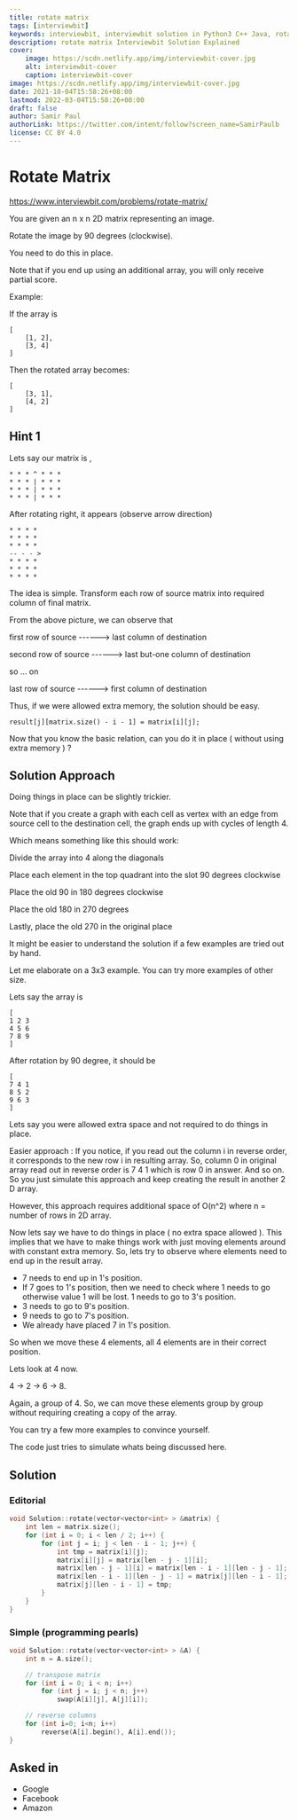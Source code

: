 ```yaml
---
title: rotate matrix
tags: [interviewbit]
keywords: interviewbit, interviewbit solution in Python3 C++ Java, rotate matrix solution
description: rotate matrix Interviewbit Solution Explained
cover:
    image: https://scdn.netlify.app/img/interviewbit-cover.jpg
    alt: interviewbit-cover
    caption: interviewbit-cover
image: https://scdn.netlify.app/img/interviewbit-cover.jpg
date: 2021-10-04T15:58:26+08:00
lastmod: 2022-03-04T15:58:26+08:00
draft: false
author: Samir Paul
authorLink: https://twitter.com/intent/follow?screen_name=SamirPaulb
license: CC BY 4.0
---
```


# Rotate Matrix

https://www.interviewbit.com/problems/rotate-matrix/

You are given an n x n 2D matrix representing an image.

Rotate the image by 90 degrees (clockwise).

You need to do this in place.

Note that if you end up using an additional array, you will only receive partial score.

Example:

If the array is
```
[
    [1, 2],
    [3, 4]
]
```
Then the rotated array becomes:
```
[
    [3, 1],
    [4, 2]
]
```

## Hint 1

Lets say our matrix is ,

```
* * * ^ * * *
* * * | * * *
* * * | * * *
* * * | * * *
```

After rotating right, it appears (observe arrow direction)

```
* * * *
* * * *
* * * *
-- - - >
* * * *
* * * *
* * * *
```
The idea is simple. Transform each row of source matrix into required column of final matrix.

From the above picture, we can observe that

first row of source ------> last column of destination

second row of source ------> last but-one column of destination

so ... on

last row of source ------> first column of destination

Thus, if we were allowed extra memory, the solution should be easy.

    result[j][matrix.size() - i - 1] = matrix[i][j];

Now that you know the basic relation, can you do it in place ( without using extra memory ) ?

## Solution Approach

Doing things in place can be slightly trickier.

Note that if you create a graph with each cell as vertex with an edge from source cell to the destination cell, the graph ends up with cycles of length 4.

Which means something like this should work:

Divide the array into 4 along the diagonals

Place each element in the top quadrant into the slot 90 degrees clockwise

Place the old 90 in 180 degrees clockwise

Place the old 180 in 270 degrees

Lastly, place the old 270 in the original place

It might be easier to understand the solution if a few examples are tried out by hand. 

Let me elaborate on a 3x3 example. You can try more examples of other size. 

Lets say the array is

```
[ 
1 2 3
4 5 6
7 8 9
]
```

After rotation by 90 degree, it should be

```
[
7 4 1
8 5 2
9 6 3
]
```

Lets say you were allowed extra space and not required to do things in place.

Easier approach : 
If you notice, if you read out the column i in reverse order, it corresponds to the new row i in resulting array.
So, column 0 in original array read out in reverse order is 7 4 1 which is row 0 in answer.
And so on. So you just simulate this approach and keep creating the result in another 2 D array.

However, this approach requires additional space of O(n^2) where n = number of rows in 2D array.

Now lets say we have to do things in place ( no extra space allowed ). This implies that we have to make things work with just moving elements around with constant extra memory.
So, lets try to observe where elements need to end up in the result array.

* 7 needs to end up in 1's position. 
* If 7 goes to 1's position, then we need to check where 1 needs to go otherwise value 1 will be lost. 1 needs to go to 3's position. 
* 3 needs to go to 9's position. 
* 9 needs to go to 7's position. 
* We already have placed 7 in 1's position. 

So when we move these 4 elements, all 4 elements are in their correct position.

Lets look at 4 now.

4 -> 2 -> 6 -> 8. 

Again, a group of 4. So, we can move these elements group by group without requiring creating a copy of the array.

You can try a few more examples to convince yourself.

The code just tries to simulate whats being discussed here.

## Solution

### Editorial

```cpp
void Solution::rotate(vector<vector<int> > &matrix) {
    int len = matrix.size();
    for (int i = 0; i < len / 2; i++) {
        for (int j = i; j < len - i - 1; j++) {
            int tmp = matrix[i][j];
            matrix[i][j] = matrix[len - j - 1][i];
            matrix[len - j - 1][i] = matrix[len - i - 1][len - j - 1];
            matrix[len - i - 1][len - j - 1] = matrix[j][len - i - 1];
            matrix[j][len - i - 1] = tmp;
        }
    }
}
```

### Simple (programming pearls)

```cpp
void Solution::rotate(vector<vector<int> > &A) {
    int n = A.size();

    // transpose matrix
    for (int i = 0; i < n; i++) 
        for (int j = i; j < n; j++) 
            swap(A[i][j], A[j][i]);

    // reverse columns
    for (int i=0; i<n; i++)
        reverse(A[i].begin(), A[i].end());
}
```

## Asked in

* Google
* Facebook
* Amazon

